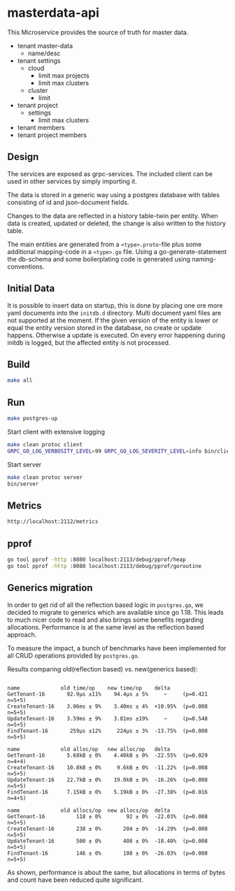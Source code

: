 # masterdata-api

This Microservice provides the source of truth for master data.

* tenant master-data
  * name/desc
* tenant settings
  * cloud
    * limit max projects
    * limit max clusters
  * cluster
    * limit
* tenant project
  * settings
    * limit max clusters
* tenant members
* tenant project members

## Design

The services are exposed as grpc-services. The included client can be used
in other services by simply importing it.

The data is stored in a generic way using a postgres database
with tables consisting of id and json-document fields.

Changes to the data are reflected in a history table-twin per entity. When data
is created, updated or deleted, the change is also written to the history table.

The main entities are generated from a `<type>.proto`-file
plus some additional mapping-code in a `<type>.go` file.
Using a go-generate-statement the db-schema and some boilerplating code
is generated using naming-conventions.

## Initial Data

It is possible to insert data on startup, this is done by placing one ore more yaml documents into the `initdb.d` directory.
Multi document yaml files are not supported at the moment. If the given version of the entity is lower or equal the entity version
stored in the database, no create or update happens. Otherwise a update is executed.
On every error happening during initdb is logged, but the affected entity is not processed.

## Build

```bash
make all
```

## Run

```bash
make postgres-up
```

Start client with extensive logging

```bash
make clean protoc client
GRPC_GO_LOG_VERBOSITY_LEVEL=99 GRPC_GO_LOG_SEVERITY_LEVEL=info bin/client
```

Start server

```bash
make clean protoc server
bin/server
```

## Metrics

```bash
http://localhost:2112/metrics
```

## pprof

```bash
go tool pprof -http :8080 localhost:2113/debug/pprof/heap
go tool pprof -http :8080 localhost:2113/debug/pprof/goroutine
```

## Generics migration

In order to get rid of all the reflection based logic in `postgres.go`, we decided to migrate to generics which are available since go 1.18.
This leads to much nicer code to read and also brings some benefits regarding allocations. Performance is at the same level as the reflection based approach.

To measure the impact, a bunch of benchmarks have been implemented for all CRUD operations provided by `postgres.go`.

Results comparing old(reflection based) vs. new(generics based):

```plain

name             old time/op    new time/op    delta
GetTenant-16       92.9µs ±11%    94.4µs ± 5%     ~     (p=0.421 n=5+5)
CreateTenant-16    3.06ms ± 9%    3.40ms ± 4%  +10.95%  (p=0.008 n=5+5)
UpdateTenant-16    3.59ms ± 9%    3.81ms ±19%     ~     (p=0.548 n=5+5)
FindTenant-16       259µs ±12%     224µs ± 3%  -13.75%  (p=0.008 n=5+5)

name             old alloc/op   new alloc/op   delta
GetTenant-16       5.68kB ± 0%    4.40kB ± 0%  -22.55%  (p=0.029 n=4+4)
CreateTenant-16    10.8kB ± 0%     9.6kB ± 0%  -11.22%  (p=0.008 n=5+5)
UpdateTenant-16    22.7kB ± 0%    19.0kB ± 0%  -16.26%  (p=0.008 n=5+5)
FindTenant-16      7.15kB ± 0%    5.19kB ± 0%  -27.38%  (p=0.016 n=4+5)

name             old allocs/op  new allocs/op  delta
GetTenant-16          118 ± 0%        92 ± 0%  -22.03%  (p=0.008 n=5+5)
CreateTenant-16       238 ± 0%       204 ± 0%  -14.29%  (p=0.008 n=5+5)
UpdateTenant-16       500 ± 0%       408 ± 0%  -18.40%  (p=0.008 n=5+5)
FindTenant-16         146 ± 0%       108 ± 0%  -26.03%  (p=0.008 n=5+5)

```

As shown, performance is about the same, but allocations in terms of bytes and count have been reduced quite significant.
